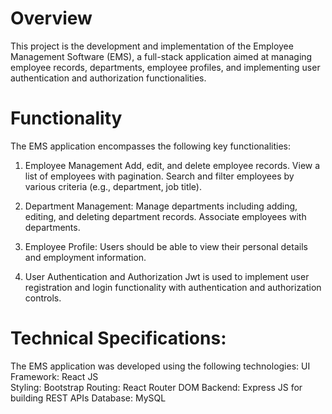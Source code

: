 # Overview
This project is the development and implementation of the Employee Management Software (EMS), a full-stack application aimed at managing employee records, departments, employee profiles, and implementing user authentication and authorization functionalities.

# Functionality
The EMS application encompasses the following key functionalities:

1. Employee Management
Add, edit, and delete employee records.
View a list of employees with pagination.
Search and filter employees by various criteria (e.g., department, job title).

2. Department Management:
Manage departments including adding, editing, and deleting department records.
Associate employees with departments.

3. Employee Profile:
Users should be able to view their personal details and employment information.

4. User Authentication and Authorization
Jwt is used to implement user registration and login functionality with authentication and authorization controls.


# Technical Specifications:

The EMS application was developed using the following technologies: 
UI Framework: React JS  
Styling: Bootstrap 
Routing: React Router DOM 
Backend: Express JS for building REST APIs 
Database: MySQL
